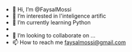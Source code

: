 - 👋 Hi, I’m @FaysalMossi
- 👀 I’m interested in l'inteligence artific
- 🌱 I’m currently learning  Python
- 
- 💞️ I’m looking to collaborate on ...
- 📫 How to reach me faysalmossi@gmail.com 

<!---
FaysalMossi/FaysalMossi is a ✨ special ✨ repository because its `README.md` (this file) appears on your GitHub profile.
You can click the Preview link to take a look at your changes.
--->
